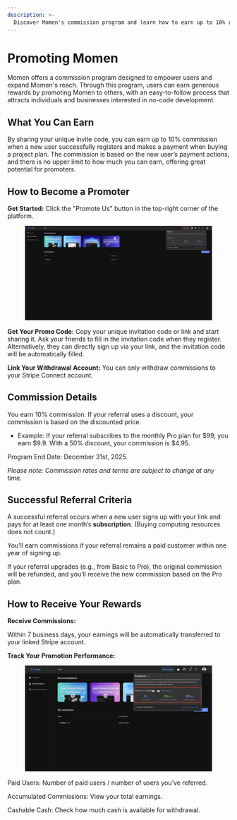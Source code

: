 ```yaml
---
description: >-
  Discover Momen's commission program and learn how to earn up to 10% rewards by promoting the no-code platform to new users and businesses.
---
```


# Promoting Momen

Momen offers a commission program designed to empower users and expand Momen's reach. Through this program, users can earn generous rewards by promoting Momen to others, with an easy-to-follow process that attracts individuals and businesses interested in no-code development.

## What You Can Earn

By sharing your unique invite code, you can earn up to 10% commission when a new user successfully registers and makes a payment when buying a project plan. The commission is based on the new user’s payment actions, and there is no upper limit to how much you can earn, offering great potential for promoters.

## How to Become a Promoter

**Get Started:** Click the "Promote Us" button in the top-right corner of the platform.

<figure><img src="../.gitbook/assets/promous1.jpeg" alt=""><figcaption></figcaption></figure>

**Get Your Promo Code:** Copy your unique invitation code or link and start sharing it. Ask your friends to fill in the invitation code when they register. Alternatively, they can directly sign up via your link, and the invitation code will be automatically filled.

**Link Your Withdrawal Account:** You can only withdraw commissions to your Stripe Connect account.

## Commission Details

You earn 10% commission. If your referral uses a discount, your commission is based on the discounted price.

* Example: If your referral subscribes to the monthly Pro plan for $99, you earn $9.9. With a 50% discount, your commission is $4.95.

Program End Date: December 31st, 2025.

_Please note: Commission rates and terms are subject to change at any time._

## Successful Referral Criteria

A successful referral occurs when a new user signs up with your link and pays for at least one month’s **subscription**. (Buying computing resources does not count.)

You’ll earn commissions if your referral remains a paid customer within one year of signing up.

If your referral upgrades (e.g., from Basic to Pro), the original commission will be refunded, and you’ll receive the new commission based on the Pro plan.

## How to Receive Your Rewards

**Receive Commissions:**

Within 7 business days, your earnings will be automatically transferred to your linked Stripe account.

**Track Your Promotion Performance:**

<figure><img src="../.gitbook/assets/20250402-142850.jpeg" alt=""><figcaption></figcaption></figure>

Paid Users: Number of paid users / number of users you’ve referred.

Accumulated Commissions: View your total earnings.

Cashable Cash: Check how much cash is available for withdrawal.
